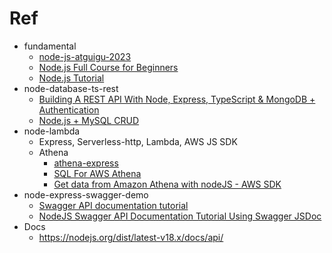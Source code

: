 # Ref
- fundamental
  - [node-js-atguigu-2023](https://www.youtube.com/playlist?list=PLmOn9nNkQxJGOPF4yPJ_H8lyn73KBcPtP)
  - [Node.js Full Course for Beginners](https://youtu.be/f2EqECiTBL8?si=dAoM14iT8gMa2T0x)
  - [Node.js Tutorial](https://www.youtube.com/playlist?list=PLC3y8-rFHvwh8shCMHFA5kWxD9PaPwxaY)
- node-database-ts-rest
  - [Building A REST API With Node, Express, TypeScript & MongoDB + Authentication](https://youtu.be/b8ZUb_Okxro?si=4hP3sQI6V3Aav83a)
  - [Node.js + MySQL CRUD](https://youtu.be/YkBOkV0s5eQ?si=_RL8SJTpGhxfoK92)
- node-lambda
  - Express, Serverless-http, Lambda, AWS JS SDK
  - Athena
    - [athena-express](https://github.com/ghdna/athena-express)
    - [SQL For AWS Athena](https://youtu.be/V21xjnHMOyk?si=OjdIQHtHt6ZZnYKf)
    - [Get data from Amazon Athena with nodeJS - AWS SDK](https://medium.com/@vitaliyye/get-data-from-amazon-athena-with-nodejs-4519ddd2d6c5)
- node-express-swagger-demo
  - [Swagger API documentation tutorial](https://youtu.be/dhMlXoTD3mQ?si=kS2kg1G7NUEsTRrB)
  - [NodeJS Swagger API Documentation Tutorial Using Swagger JSDoc](https://youtu.be/S8kmHtQeflo?si=E0hFrnPnNtJ04JNJ)
- Docs
  - https://nodejs.org/dist/latest-v18.x/docs/api/